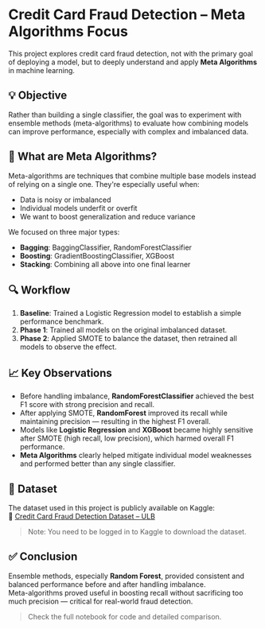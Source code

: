 # Credit Card Fraud Detection – Meta Algorithms Focus

This project explores credit card fraud detection, not with the primary goal of deploying a model, but to deeply understand and apply **Meta Algorithms** in machine learning.

## 💡 Objective

Rather than building a single classifier, the goal was to experiment with ensemble methods (meta-algorithms) to evaluate how combining models can improve performance, especially with complex and imbalanced data.

## 📌 What are Meta Algorithms?

Meta-algorithms are techniques that combine multiple base models instead of relying on a single one. They're especially useful when:

- Data is noisy or imbalanced
- Individual models underfit or overfit
- We want to boost generalization and reduce variance

We focused on three major types:

- **Bagging**: BaggingClassifier, RandomForestClassifier  
- **Boosting**: GradientBoostingClassifier, XGBoost  
- **Stacking**: Combining all above into one final learner

## 🔍 Workflow

1. **Baseline**: Trained a Logistic Regression model to establish a simple performance benchmark.
2. **Phase 1**: Trained all models on the original imbalanced dataset.
3. **Phase 2**: Applied SMOTE to balance the dataset, then retrained all models to observe the effect.

## 📈 Key Observations

- Before handling imbalance, **RandomForestClassifier** achieved the best F1 score with strong precision and recall.
- After applying SMOTE, **RandomForest** improved its recall while maintaining precision — resulting in the highest F1 overall.
- Models like **Logistic Regression** and **XGBoost** became highly sensitive after SMOTE (high recall, low precision), which harmed overall F1 performance.
- **Meta Algorithms** clearly helped mitigate individual model weaknesses and performed better than any single classifier.

## 📂 Dataset

The dataset used in this project is publicly available on Kaggle:  
🔗 [Credit Card Fraud Detection Dataset – ULB](https://www.kaggle.com/datasets/mlg-ulb/creditcardfraud/data)

> Note: You need to be logged in to Kaggle to download the dataset.

## ✅ Conclusion

Ensemble methods, especially **Random Forest**, provided consistent and balanced performance before and after handling imbalance.  
Meta-algorithms proved useful in boosting recall without sacrificing too much precision — critical for real-world fraud detection.

> Check the full notebook for code and detailed comparison.
